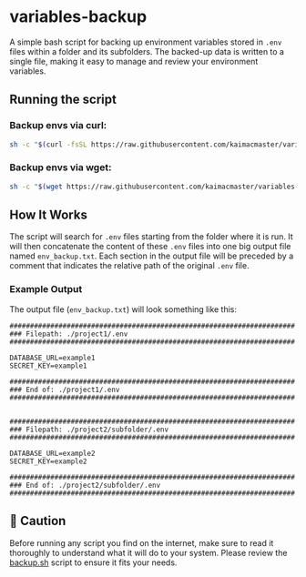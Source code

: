 # variables-backup

A simple bash script for backing up environment variables stored in `.env` files within a folder and its subfolders. The backed-up data is written to a single file, making it easy to manage and review your environment variables.

## Running the script

### Backup envs via curl:
```bash
sh -c "$(curl -fsSL https://raw.githubusercontent.com/kaimacmaster/variables-backup/main/backup.sh)"
```

### Backup envs via wget:
```bash
sh -c "$(wget https://raw.githubusercontent.com/kaimacmaster/variables-backup/main/backup.sh -O -)"
```

## How It Works

The script will search for `.env` files starting from the folder where it is run. It will then concatenate the content of these `.env` files into one big output file named `env_backup.txt`. Each section in the output file will be preceded by a comment that indicates the relative path of the original `.env` file.

### Example Output

The output file (`env_backup.txt`) will look something like this:

```text
######################################################################
### Filepath: ./project1/.env
######################################################################

DATABASE_URL=example1
SECRET_KEY=example1

######################################################################
### End of: ./project1/.env
######################################################################


######################################################################
### Filepath: ./project2/subfolder/.env
######################################################################

DATABASE_URL=example2
SECRET_KEY=example2

######################################################################
### End of: ./project2/subfolder/.env
######################################################################

```

## 🚨 Caution

Before running any script you find on the internet, make sure to read it thoroughly to understand what it will do to your system. Please review the [backup.sh](https://github.com/kaimacmaster/variables-backup/blob/main/backup.sh) script to ensure it fits your needs.

